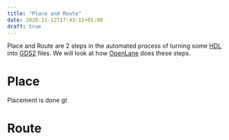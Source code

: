 ```yaml
---
title: "Place and Route"
date: 2020-11-12T17:43:12+01:00
draft: true
---
```


Place and Route are 2 steps in the automated process of turning some [HDL](/terminology/hdl) into [GDS2](/terminology/gds2) files.
We will look at how [OpenLane](/terminology/openlane) does these steps.

# Place

Placement is done gt

# Route


